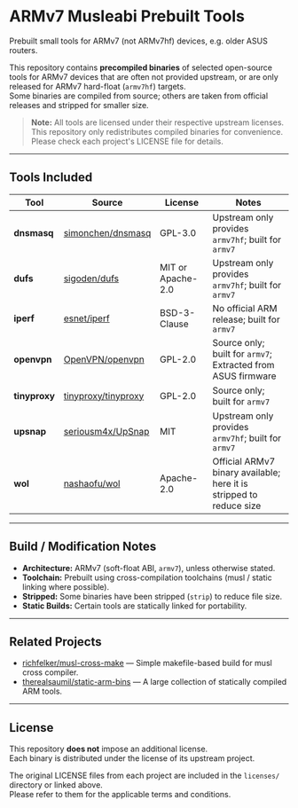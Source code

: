 # ARMv7 Musleabi Prebuilt Tools

Prebuilt small tools for ARMv7 (not ARMv7hf) devices, e.g. older ASUS routers.

This repository contains **precompiled binaries** of selected open-source tools
for ARMv7 devices that are often not provided upstream, or are only released for
ARMv7 hard-float (`armv7hf`) targets.  
Some binaries are compiled from source; others are taken from official releases
and stripped for smaller size.

> **Note:** All tools are licensed under their respective upstream licenses.
> This repository only redistributes compiled binaries for convenience.  
> Please check each project's LICENSE file for details.

---

## Tools Included

| Tool | Source | License | Notes |
|------|--------|---------|-------|
| **dnsmasq** | [simonchen/dnsmasq](https://github.com/simonchen/dnsmasq) | GPL-3.0 | Upstream only provides `armv7hf`; built for `armv7` |
| **dufs** | [sigoden/dufs](https://github.com/sigoden/dufs) | MIT or Apache-2.0 | Upstream only provides `armv7hf`; built for `armv7` |
| **iperf** | [esnet/iperf](https://github.com/esnet/iperf) | BSD-3-Clause | No official ARM release; built for `armv7` |
| **openvpn** | [OpenVPN/openvpn](https://github.com/OpenVPN/openvpn) | GPL-2.0 | Source only; built for `armv7`; Extracted from ASUS firmware |
| **tinyproxy** | [tinyproxy/tinyproxy](https://github.com/tinyproxy/tinyproxy) | GPL-2.0 | Source only; built for `armv7` |
| **upsnap** | [seriousm4x/UpSnap](https://github.com/seriousm4x/UpSnap) | MIT | Upstream only provides `armv7hf`; built for `armv7` |
| **wol** | [nashaofu/wol](https://github.com/nashaofu/wol) | Apache-2.0 | Official ARMv7 binary available; here it is stripped to reduce size |

---

## Build / Modification Notes

- **Architecture:** ARMv7 (soft-float ABI, `armv7`), unless otherwise stated.
- **Toolchain:** Prebuilt using cross-compilation toolchains (musl / static linking where possible).
- **Stripped:** Some binaries have been stripped (`strip`) to reduce file size.
- **Static Builds:** Certain tools are statically linked for portability.

---

## Related Projects

- [richfelker/musl-cross-make](https://github.com/richfelker/musl-cross-make) — Simple makefile-based build for musl cross compiler.
- [therealsaumil/static-arm-bins](https://github.com/therealsaumil/static-arm-bins) — A large collection of statically compiled ARM tools.

---

## License

This repository **does not** impose an additional license.  
Each binary is distributed under the license of its upstream project.

The original LICENSE files from each project are included in the `licenses/` directory or linked above.  
Please refer to them for the applicable terms and conditions.
